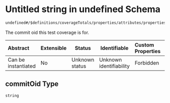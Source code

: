 # Untitled string in undefined Schema

```txt
undefined#/$definitions/coverageTotals/properties/attributes/properties/commitOid
```

The commit oid this test coverage is for.


| Abstract            | Extensible | Status         | Identifiable            | Custom Properties | Additional Properties | Access Restrictions | Defined In                                            |
| :------------------ | ---------- | -------------- | ----------------------- | :---------------- | --------------------- | ------------------- | ----------------------------------------------------- |
| Can be instantiated | No         | Unknown status | Unknown identifiability | Forbidden         | Allowed               | none                | [records.json\*](records.json "open original schema") |

## commitOid Type

`string`
